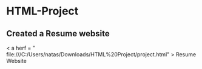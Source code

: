 # HTML-Project

## Created a Resume website 

< a herf = " file:///C:/Users/natas/Downloads/HTML%20Project/project.html" > Resume Website </a>
